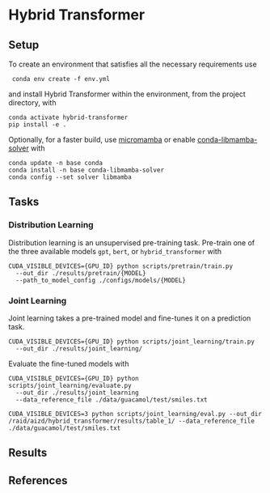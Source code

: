 # Hybrid Transformer

## Setup

To create an environment that satisfies all the necessary requirements use
```
 conda env create -f env.yml
```
and install Hybrid Transformer within the environment, from the project directory, with 
```
conda activate hybrid-transformer
pip install -e .
```

Optionally, for a faster build, use [micromamba](https://mamba.readthedocs.io/en/latest/user_guide/micromamba.html) or
enable [conda-libmamba-solver](https://www.anaconda.com/blog/conda-is-fast-now) with 
``` 
conda update -n base conda
conda install -n base conda-libmamba-solver
conda config --set solver libmamba
```

## Tasks

### Distribution Learning

Distribution learning is an unsupervised pre-training task. Pre-train one of the three
available models `gpt`, `bert`, or `hybrid_transformer` with 
```
CUDA_VISIBLE_DEVICES={GPU_ID} python scripts/pretrain/train.py 
  --out_dir ./results/pretrain/{MODEL}
  --path_to_model_config ./configs/models/{MODEL}
```

### Joint Learning

Joint learning takes a pre-trained model and fine-tunes it on a prediction task. 

```
CUDA_VISIBLE_DEVICES={GPU_ID} python scripts/joint_learning/train.py 
  --out_dir ./results/joint_learning/
```

Evaluate the fine-tuned models with
```
CUDA_VISIBLE_DEVICES={GPU_ID} python scripts/joint_learning/evaluate.py 
  --out_dir ./results/joint_learning
  --data_reference_file ./data/guacamol/test/smiles.txt
```

```
CUDA_VISIBLE_DEVICES=3 python scripts/joint_learning/eval.py --out_dir /raid/aizd/hybrid_transformer/results/table_1/ --data_reference_file ./data/guacamol/test/smiles.txt
```



## Results

## References
